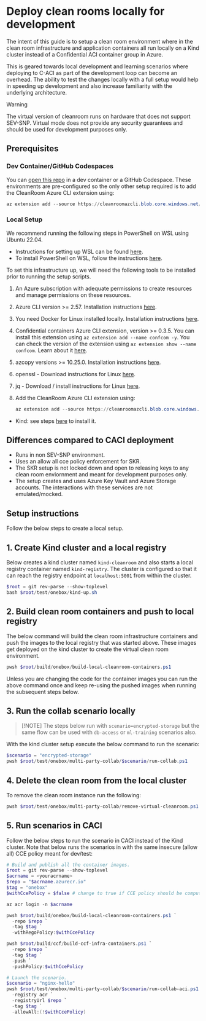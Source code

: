 # Deploy clean rooms locally for development <!-- omit from toc -->

The intent of this guide is to setup a clean room environment where in the clean room infrastructure
and application containers all run locally on a Kind cluster instead of a Confidential ACI container
group in Azure.

This is geared towards local development and learning scenarios where deploying to C-ACI as part of
the development loop can become an overhead. The ability to test the changes locally with a full
setup would help in speeding up development and also increase familiarity with the underlying
architecture.

> [!WARNING]
> The virtual version of cleanroom runs on hardware that does not support SEV-SNP. Virtual mode
> does not provide any security guarantees and should be used for development purposes only.

## Prerequisites <!-- omit from toc -->

### Dev Container/GitHub Codespaces

You can [open this repo](../../README.md#quickstart) in a dev container or a GitHub Codespace. These
environments are pre-configured so the only other setup required is to add the CleanRoom Azure CLI
extension using:

```powershell
az extension add --source https://cleanroomazcli.blob.core.windows.net/azcli/cleanroom-0.0.7-py2.py3-none-any.whl -y --allow-preview true
```

### Local Setup

We recommend running the following steps in PowerShell on WSL using Ubuntu 22.04.

- Instructions for setting up WSL can be found [here](https://learn.microsoft.com/en-us/windows/wsl/install).
- To install PowerShell on WSL, follow the instructions [here](https://learn.microsoft.com/en-us/powershell/scripting/install/install-ubuntu?view=powershell-7.3).

To set this infrastructure up, we will need the following tools to be installed prior to running the setup scripts.

1. An Azure subscription with adequate permissions to create resources and manage permissions on these resources.
2. Azure CLI version >= 2.57. Installation instructions [here](https://learn.microsoft.com/en-us/cli/azure/install-azure-cli-linux).
3. You need Docker for Linux installed locally. Installation instructions [here](https://docs.docker.com/engine/installation/#supported-platforms).
4. Confidential containers Azure CLI extension, version >= 0.3.5. You can install this extension using ```az extension add --name confcom -y```. You can check the version of the extension using ```az extension show --name confcom```. Learn about it [here](https://learn.microsoft.com/en-us/cli/azure/confcom?view=azure-cli-latest).
5. azcopy versions >= 10.25.0. Installation instructions [here](https://learn.microsoft.com/en-us/azure/storage/common/storage-use-azcopy-v10).
6. openssl - Download instructions for Linux [here](https://www.openssl.org/source/).
7. jq - Download / install instructions for Linux [here](https://jqlang.github.io/jq/download/).
8. Add the CleanRoom Azure CLI extension using:

    ```powershell
    az extension add --source https://cleanroomazcli.blob.core.windows.net/azcli/cleanroom-0.0.7-py2.py3-none-any.whl -y --allow-preview true
    ```

- Kind: see steps [here](https://kind.sigs.k8s.io/docs/user/quick-start/) to install it.

## Differences compared to CACI deployment <!-- omit from toc -->

- Runs in non SEV-SNP environment.
- Uses an allow all cce policy enforcement for SKR.
- The SKR setup is not locked down and open to releasing keys to any clean room enviornment and
  meant for development purposes only.
- The setup creates and uses Azure Key Vault and Azure Storage accounts. The interactions with these
  services are not emulated/mocked.

## Setup instructions <!-- omit from toc -->

Follow the below steps to create a local setup.

## 1. Create Kind cluster and a local registry

Below creates a kind cluster named `kind-cleanroom` and also starts a local registry container named `kind-registry`. The cluster is configured so that it can reach the registry endpoint at `localhost:5001` from within the cluster.

```powershell
$root = git rev-parse --show-toplevel
bash $root/test/onebox/kind-up.sh
```

## 2. Build clean room containers and push to local registry

The below command will build the clean room infrastructure containers and push the images to the
local registry that was started above. These images get deployed on the kind cluster to create the
virtual clean room environment.

```powershell
pwsh $root/build/onebox/build-local-cleanroom-containers.ps1
```

Unless you are changing the code for the container images you can run the above command once and
keep re-using the pushed images when running the subsequent steps below.

## 3. Run the collab scenario locally
>
> [!NOTE]
> The steps below run with `scenario=encrypted-storage` but the same flow can be used with
> `db-access` or `ml-training` scenarios also.

With the kind cluster setup execute the below command to run the scenario:

```powershell
$scenario = "encrypted-storage"
pwsh $root/test/onebox/multi-party-collab/$scenario/run-collab.ps1
```

## 4. Delete the clean room from the local cluster

To remove the clean room instance run the following:

```powershell
pwsh $root/test/onebox/multi-party-collab/remove-virtual-cleanroom.ps1
```

## 5. Run scenarios in CACI

Follow the below steps to run the scenario in CACI instead of the Kind cluster. Note that below runs the scenarios in with the same insecure (allow all) CCE policy meant for dev/test:

```powershell
# Build and publish all the container images.
$root = git rev-parse --show-toplevel
$acrname = <youracrname>
$repo = "$acrname.azurecr.io"
$tag = "onebox"
$withCcePolicy = $false # change to true if CCE policy should be computed and enforced.

az acr login -n $acrname

pwsh $root/build/onebox/build-local-cleanroom-containers.ps1 `
  -repo $repo `
  -tag $tag `
  -withRegoPolicy:$withCcePolicy

pwsh $root/build/ccf/build-ccf-infra-containers.ps1 `
  -repo $repo `
  -tag $tag `
  -push `
  -pushPolicy:$withCcePolicy

# Launch the scenario.
$scenario = "nginx-hello"
pwsh $root/test/onebox/multi-party-collab/$scenario/run-collab-aci.ps1 `
  -registry acr `
  -registryUrl $repo `
  -tag $tag `
  -allowAll:(!$withCcePolicy)
```
